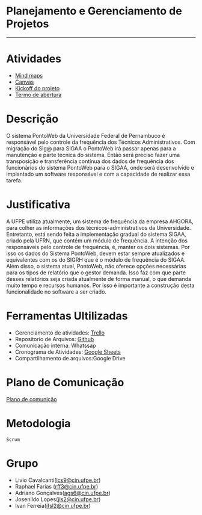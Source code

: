 # **Planejamento e Gerenciamento de Projetos**
---
# Atividades
- [Mind maps](https://github.com/lcs9/PGP-IF979-2019.1/tree/master/Mind%20maps)
- [Canvas](https://github.com/lcs9/PGP-IF979-2019.1/tree/master/Canvas)
- [Kickoff do projeto](https://github.com/lcs9/PGP-IF979-2019.1/blob/master/Apresentação.pptx?raw=true)
- [Termo de abertura](https://docs.google.com/document/d/1cyoRYNQPacX9Ui2kVp9Vfoy-UlEH0DMBCsCgWfe_DTE/edit?ts=5c9d1eeb)

# Descrição
O sistema PontoWeb da Universidade Federal de Pernambuco é responsável pelo controle da frequência dos Técnicos Administrativos. Com migração do Sig@ para SIGAA o PontoWeb irá passar apenas para a manutenção e parte técnica do sistema. Então será preciso fazer uma transposição  e transferência contínua dos dados de frequência dos funcionários do sistema PontoWeb para o SIGAA, onde será desenvolvido e implantado um software responsável e com a capacidade de realizar essa tarefa.

# Justificativa
A UFPE utiliza atualmente, um sistema de frequência da empresa AHGORA, para colher as informações dos técnicos-administrativos da Universidade. Entretanto, está sendo feita a implementação gradual do sistema SIGAA, criado pela UFRN, que contém um módulo de frequência. A intenção dos responsáveis pelo controle de frequência, é, manter os dois sistemas. Por isso os dados do Sistema PontoWeb, devem estar sempre atualizados e equivalentes com os do SIGRH que é o módulo de frequência do SIGAA.
Além disso, o sistema atual, PontoWeb, não oferece opções necessárias para os tipos de relatório que o gestor demanda. Isso faz com que parte desses relatórios seja criada atualmente de forma manual, o que demanda muito tempo e recursos humanos. Por isso é importante a construção desta funcionalidade no software a ser criado.


# Ferramentas Ultilizadas
- Gerenciamento de atividades: [Trello](https://trello.com/b/uB9PHvzY/4-periodo)
- Repositorio de Arquivos: [Github](https://github.com/lcs9/PGP-IF979-2019.1)
- Comunicação interna: Whatssap
- Cronograma de Atividades: [Google Sheets](http://bit.do/eMZEi)
- Compartilhamento de arquivos:Google Drive

# Plano de Comunicação
 [Plano de comunição](https://docs.google.com/document/d/1LJHUskjEg96Q7BG3bhdW8X_XndFxOW7vJVWCYB-mkGk/edit?usp=sharing)
# Metodologia
    Scrum

# Grupo
- Livio Cavalcanti(lcs9@cin.ufpe.br)
- Raphael Farias (rff3@cin.ufpe.br)
- Adriano Gonçalves(ags6@cin.ufpe.br)
- Josenildo Lopes(jls2@cin.ufpe.br)
- Ivan Ferreia(ifsl2@cin.ufpe.br)


